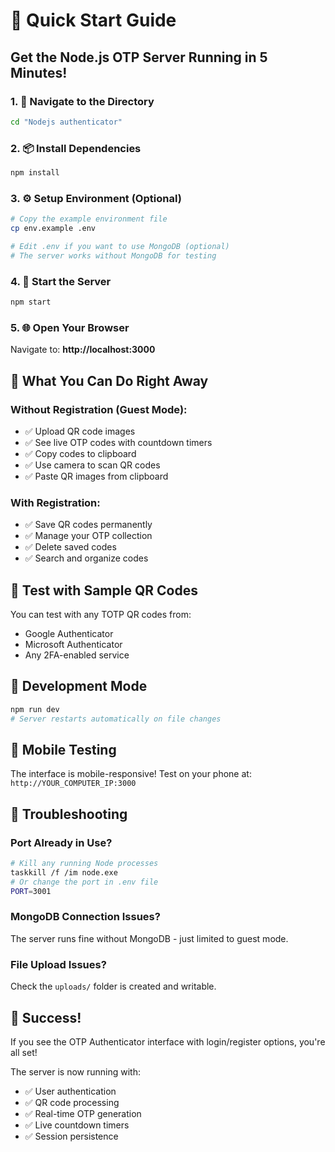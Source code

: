 # 🚀 Quick Start Guide

## Get the Node.js OTP Server Running in 5 Minutes!

### 1. 📂 Navigate to the Directory
```bash
cd "Nodejs authenticator"
```

### 2. 📦 Install Dependencies
```bash
npm install
```

### 3. ⚙️ Setup Environment (Optional)
```bash
# Copy the example environment file
cp env.example .env

# Edit .env if you want to use MongoDB (optional)
# The server works without MongoDB for testing
```

### 4. 🚀 Start the Server
```bash
npm start
```

### 5. 🌐 Open Your Browser
Navigate to: **http://localhost:3000**

## 🎯 What You Can Do Right Away

### Without Registration (Guest Mode):
- ✅ Upload QR code images
- ✅ See live OTP codes with countdown timers
- ✅ Copy codes to clipboard
- ✅ Use camera to scan QR codes
- ✅ Paste QR images from clipboard

### With Registration:
- ✅ Save QR codes permanently
- ✅ Manage your OTP collection
- ✅ Delete saved codes
- ✅ Search and organize codes

## 🧪 Test with Sample QR Codes

You can test with any TOTP QR codes from:
- Google Authenticator
- Microsoft Authenticator 
- Any 2FA-enabled service

## 🔧 Development Mode
```bash
npm run dev
# Server restarts automatically on file changes
```

## 📱 Mobile Testing
The interface is mobile-responsive! Test on your phone at:
`http://YOUR_COMPUTER_IP:3000`

## 🐛 Troubleshooting

### Port Already in Use?
```bash
# Kill any running Node processes
taskkill /f /im node.exe
# Or change the port in .env file
PORT=3001
```

### MongoDB Connection Issues?
The server runs fine without MongoDB - just limited to guest mode.

### File Upload Issues?
Check the `uploads/` folder is created and writable.

## 🎉 Success!
If you see the OTP Authenticator interface with login/register options, you're all set! 

The server is now running with:
- ✅ User authentication
- ✅ QR code processing  
- ✅ Real-time OTP generation
- ✅ Live countdown timers
- ✅ Session persistence
